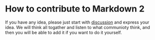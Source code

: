 How to contribute to Markdown 2
===

If you have any idea, please just start with [discussion](https://github.com/Markdown2/site/issues) and express your idea. We will think all togather and listen to what communioty think, and then you will be able to add it if you want to do it yourself.